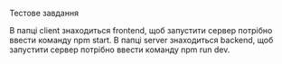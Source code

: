Тестове завдання

В папці client знаходиться frontend, щоб запустити сервер потрібно ввести команду npm start.
В папці server знаходиться backend, щоб запустити сервер потрібно ввести команду npm run dev.
